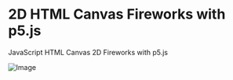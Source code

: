 # 2D HTML Canvas Fireworks with p5.js
JavaScript HTML Canvas 2D Fireworks with p5.js

![Image](https://i.hizliresim.com/909zipv.gif)
